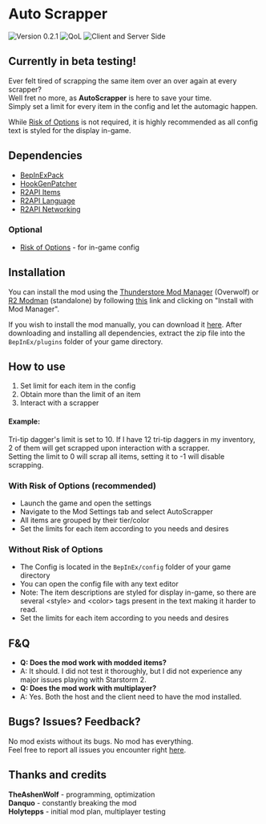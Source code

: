 # Auto Scrapper

![Version 0.2.1](https://img.shields.io/badge/version-0.2.1-blue)
![QoL](https://img.shields.io/badge/Quality%20of%20Life-blue)
![Client and Server Side](https://img.shields.io/badge/Client%20and%20Server%20Side-blue)

## Currently in beta testing!

Ever felt tired of scrapping the same item over an over again at every scrapper?  
Well fret no more, as **AutoScrapper** is here to save your time.  
Simply set a limit for every item in the config and let the automagic happen.

While [Risk of Options](https://thunderstore.io/package/Rune580/Risk_Of_Options/) is not required, it is highly recommended as all config text is styled for the display in-game.

## Dependencies
- [BepInExPack](https://thunderstore.io/package/bbepis/BepInExPack/)
- [HookGenPatcher](https://thunderstore.io/package/RiskofThunder/HookGenPatcher/)
- [R2API Items](https://thunderstore.io/package/RiskofThunder/R2API_Items/)
- [R2API Language](https://thunderstore.io/package/RiskofThunder/R2API_Language/)
- [R2API Networking](https://thunderstore.io/package/RiskofThunder/R2API_Networking/)

### Optional
- [Risk of Options](https://thunderstore.io/package/Rune580/Risk_Of_Options/) - for in-game config


## Installation
You can install the mod using the [Thunderstore Mod Manager](https://www.overwolf.com/app/thunderstore-thunderstore_mod_manager) (Overwolf) or [R2 Modman](https://thunderstore.io/package/ebkr/r2modman/) (standalone) by following [this](https://thunderstore.io/package/TheAshenWolf/AutoScrapper/) link and clicking on "Install with Mod Manager".

If you wish to install the mod manually, you can download it [here](https://thunderstore.io/package/TheAshenWolf/AutoScrapper/). After downloading and installing all dependencies, extract the zip file into the `BepInEx/plugins` folder of your game directory.

## How to use

1. Set limit for each item in the config
2. Obtain more than the limit of an item
3. Interact with a scrapper

#### Example:
Tri-tip dagger's limit is set to 10. If I have 12 tri-tip daggers in my inventory, 2 of them will get scrapped upon interaction with a scrapper.  
Setting the limit to 0 will scrap all items, setting it to -1 will disable scrapping.

### With Risk of Options (recommended)
- Launch the game and open the settings
- Navigate to the Mod Settings tab and select AutoScrapper
- All items are grouped by their tier/color
- Set the limits for each item according to you needs and desires

### Without Risk of Options
- The Config is located in the `BepInEx/config` folder of your game directory
- You can open the config file with any text editor
- Note: The item descriptions are styled for display in-game, so there are several &lt;style&gt; and &lt;color&gt; tags present in the text making it harder to read.
- Set the limits for each item according to you needs and desires

## F&Q
- **Q: Does the mod work with modded items?**
- A: It should. I did not test it thoroughly, but I did not experience any major issues playing with Starstorm 2.
- **Q: Does the mod work with multiplayer?**
- A: Yes. Both the host and the client need to have the mod installed.

## Bugs? Issues? Feedback?
No mod exists without its bugs. No mod has everything.  
Feel free to report all issues you encounter right [here](https://github.com/TheAshenWolf/RoR2-AutoScrapper/issues).

## Thanks and credits
**TheAshenWolf** - programming, optimization  
**Danquo** - constantly breaking the mod  
**Holytepps** - initial mod plan, multiplayer testing